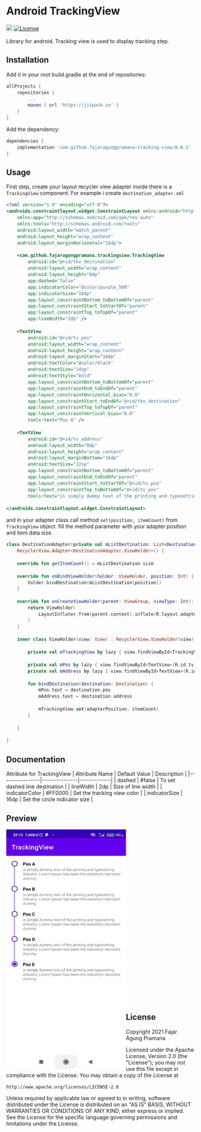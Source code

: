 # Android TrackingView
[![](https://jitpack.io/v/fajaragungpramana/tracking-view.svg)](https://jitpack.io/#fajaragungpramana/tracking-view)
[![License](https://img.shields.io/badge/License-Apache%202.0-blue.svg)](https://opensource.org/licenses/Apache-2.0)
</br>
</br>
Library for android. Tracking view is used to display tracking step.

## Installation
Add it in your root build.gradle at the end of repositories:
```gradle
allProjects {
	repositories {
		...
		maven { url 'https://jitpack.io' }
	}
}
```
Add the dependency:
```gradle
dependencies {
	implementation 'com.github.fajaragungpramana:tracking-view:0.0.1'
}
```

## Usage
First step, create your layout recycler view adapter inside there is a `TrackingView` component. For example i create `destination_adapter.xml`
```xml
<?xml version="1.0" encoding="utf-8"?>
<androidx.constraintlayout.widget.ConstraintLayout xmlns:android="http://schemas.android.com/apk/res/android"
    xmlns:app="http://schemas.android.com/apk/res-auto"
    xmlns:tools="http://schemas.android.com/tools"
    android:layout_width="match_parent"
    android:layout_height="wrap_content"
    android:layout_marginHorizontal="16dp">

    <com.github.fajaragungpramana.trackingview.TrackingView
        android:id="@+id/tkv_destination"
        android:layout_width="wrap_content"
        android:layout_height="0dp"
        app:dashed="false"
        app:indicatorColor="@color/purple_500"
        app:indicatorSize="16dp"
        app:layout_constraintBottom_toBottomOf="parent"
        app:layout_constraintStart_toStartOf="parent"
        app:layout_constraintTop_toTopOf="parent"
        app:lineWidth="2dp" />

    <TextView
        android:id="@+id/tv_pos"
        android:layout_width="wrap_content"
        android:layout_height="wrap_content"
        android:layout_marginStart="16dp"
        android:textColor="@color/black"
        android:textSize="14sp"
        android:textStyle="bold"
        app:layout_constraintBottom_toBottomOf="parent"
        app:layout_constraintEnd_toEndOf="parent"
        app:layout_constraintHorizontal_bias="0.0"
        app:layout_constraintStart_toEndOf="@+id/tkv_destination"
        app:layout_constraintTop_toTopOf="parent"
        app:layout_constraintVertical_bias="0.0"
        tools:text="Pos A" />

    <TextView
        android:id="@+id/tv_address"
        android:layout_width="0dp"
        android:layout_height="wrap_content"
        android:layout_marginBottom="16dp"
        android:textSize="12sp"
        app:layout_constraintBottom_toBottomOf="parent"
        app:layout_constraintEnd_toEndOf="parent"
        app:layout_constraintStart_toStartOf="@+id/tv_pos"
        app:layout_constraintTop_toBottomOf="@+id/tv_pos"
        tools:text="is simply dummy text of the printing and typesetting industry. Lorem Ipsum has been the industry's standard dummy" />

</androidx.constraintlayout.widget.ConstraintLayout>
```

and in your adapter class call method `set(position, itemCount)` from `TrackingView` object. fill the method parameter with your adapter position and item data size.
```kotlin
class DestinationAdapter(private val mListDestination: List<Destination>) :
    RecyclerView.Adapter<DestinationAdapter.ViewHolder>() {

    override fun getItemCount() = mListDestination.size

    override fun onBindViewHolder(holder: ViewHolder, position: Int) {
        holder.bindDestination(mListDestination[position])
    }

    override fun onCreateViewHolder(parent: ViewGroup, viewType: Int): ViewHolder {
        return ViewHolder(
            LayoutInflater.from(parent.context).inflate(R.layout.adapter_destination, parent, false)
        )
    }

    inner class ViewHolder(view: View) : RecyclerView.ViewHolder(view) {

        private val mTrackingView by lazy { view.findViewById<TrackingView>(R.id.tkv_destination) }

        private val mPos by lazy { view.findViewById<TextView>(R.id.tv_pos) }
        private val mAddress by lazy { view.findViewById<TextView>(R.id.tv_address) }

        fun bindDestination(destination: Destination) {
            mPos.text = destination.pos
            mAddress.text = destination.address

            mTrackingView.set(adapterPosition, itemCount)
        }

    }

}
```

## Documentation
Attribute for TrackingView
| Attribute Name | Default Value | Description |
|----------------|---------------|-------------|
| dashed | #false | To set dashed line destination |
| lineWidth | 2dp | Size of line width |
| indicatorColor | #FF0000 | Set the tracking view color |
| indicatorSize | 16dp | Set the circle indicator size |

## Preview
<a href="url"><img src="https://github.com/fajaragungpramana/assets/blob/master/TrackingView/TrackingView.jpg" align="left" height="640" width="320" ></a>
</br>
</br>
</br>
</br>
</br>
</br>
</br>
</br>
</br>
</br>
</br>
</br>
</br>
</br>
</br>
</br>
</br>
</br>
</br>
</br>
</br>
</br>
</br>
</br>
</br>
</br>
</br>

## License
Copyright 2021 Fajar Agung Pramana

Licensed under the Apache License, Version 2.0 (the "License");
you may not use this file except in compliance with the License.
You may obtain a copy of the License at

    http://www.apache.org/licenses/LICENSE-2.0

Unless required by applicable law or agreed to in writing, software
distributed under the License is distributed on an "AS IS" BASIS,
WITHOUT WARRANTIES OR CONDITIONS OF ANY KIND, either express or implied.
See the License for the specific language governing permissions and
limitations under the License.
